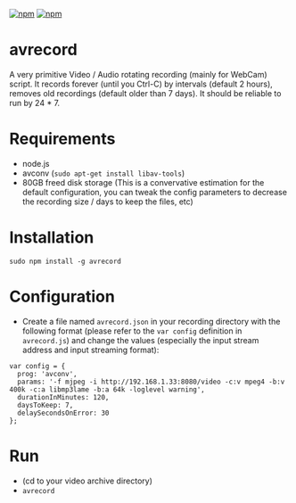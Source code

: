 [![npm](https://img.shields.io/npm/v/avrecord.svg)](https://www.npmjs.com/package/avrecord)
[![npm](https://img.shields.io/npm/dm/avrecord.svg)](https://www.npmjs.com/package/avrecord)

# avrecord
A very primitive Video / Audio rotating recording (mainly for WebCam) script. It records forever (until you Ctrl-C) by intervals (default 2 hours), removes old recordings (default older than 7 days). It should be reliable to run by 24 * 7.

# Requirements
- node.js
- avconv (`sudo apt-get install libav-tools`)
- 80GB freed disk storage (This is a convervative estimation for the default configuration, you can tweak the config parameters to decrease the recording size / days to keep the files, etc)

# Installation
`sudo npm install -g avrecord`

# Configuration
- Create a file named `avrecord.json` in your recording directory with the following format (please refer to the `var config` definition in `avrecord.js`) and change the values (especially the input stream address and input streaming format):
```
var config = {
  prog: 'avconv',
  params: '-f mjpeg -i http://192.168.1.33:8080/video -c:v mpeg4 -b:v 400k -c:a libmp3lame -b:a 64k -loglevel warning',
  durationInMinutes: 120,
  daysToKeep: 7,
  delaySecondsOnError: 30
};
```

# Run
- (cd to your video archive directory)
- `avrecord`

